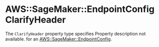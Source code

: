 # AWS::SageMaker::EndpointConfig ClarifyHeader<a name="aws-properties-sagemaker-endpointconfig-clarifyheader"></a>

<a name="aws-properties-sagemaker-endpointconfig-clarifyheader-description"></a>The `ClarifyHeader` property type specifies Property description not available\. for an [AWS::SageMaker::EndpointConfig](aws-resource-sagemaker-endpointconfig.md)\.
